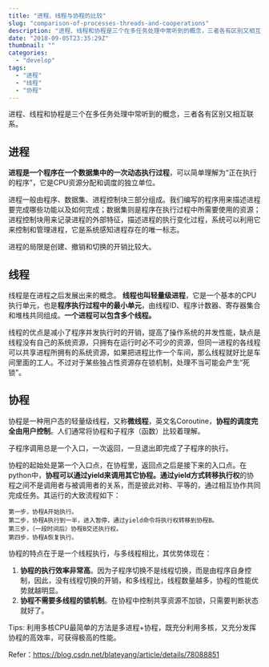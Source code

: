 ```yaml
---
title: "进程、线程与协程的比较"
slug: "comparison-of-processes-threads-and-cooperations"
description: "进程、线程和协程是三个在多任务处理中常听到的概念，三者各有区别又相互联系。"
date: "2018-09-05T23:35:29Z"
thumbnail: ""
categories:
  - "develop"
tags:
  - "进程"
  - "线程"
  - "协程"
---
```


进程、线程和协程是三个在多任务处理中常听到的概念，三者各有区别又相互联系。

进程
--

**进程是一个程序在一个数据集中的一次动态执行过程**，可以简单理解为“正在执行的程序”，它是CPU资源分配和调度的独立单位。  

进程一般由程序、数据集、进程控制块三部分组成。我们编写的程序用来描述进程要完成哪些功能以及如何完成；数据集则是程序在执行过程中所需要使用的资源；进程控制块用来记录进程的外部特征，描述进程的执行变化过程，系统可以利用它来控制和管理进程，它是系统感知进程存在的唯一标志。 
 
进程的局限是创建、撤销和切换的开销比较大。

线程
--

线程是在进程之后发展出来的概念。 **线程也叫轻量级进程**，它是一个基本的CPU执行单元，也是**程序执行过程中的最小单元**，由线程ID、程序计数器、寄存器集合和堆栈共同组成。**一个进程可以包含多个线程。**  

线程的优点是减小了程序并发执行时的开销，提高了操作系统的并发性能，缺点是线程没有自己的系统资源，只拥有在运行时必不可少的资源，但同一进程的各线程可以共享进程所拥有的系统资源，如果把进程比作一个车间，那么线程就好比是车间里面的工人。不过对于某些独占性资源存在锁机制，处理不当可能会产生“死锁”。

协程
--

协程是一种用户态的轻量级线程，又称**微线程**，英文名Coroutine，**协程的调度完全由用户控制**。人们通常将协程和子程序（函数）比较着理解。  

子程序调用总是一个入口，一次返回，一旦退出即完成了子程序的执行。  

协程的起始处是第一个入口点，在协程里，返回点之后是接下来的入口点。在python中，**协程可以通过yield来调用其它协程。通过yield方式转移执行权**的协程之间不是调用者与被调用者的关系，而是彼此对称、平等的，通过相互协作共同完成任务。其运行的大致流程如下：

```text
第一步，协程A开始执行。
第二步，协程A执行到一半，进入暂停，通过yield命令将执行权转移到协程B。
第三步，（一段时间后）协程B交还执行权。
第四步，协程A恢复执行。
```

协程的特点在于是一个线程执行，与多线程相比，其优势体现在：

1.  **协程的执行效率非常高**。因为子程序切换不是线程切换，而是由程序自身控制，因此，没有线程切换的开销，和多线程比，线程数量越多，协程的性能优势就越明显。
2.  **协程不需要多线程的锁机制**。在协程中控制共享资源不加锁，只需要判断状态就好了。

Tips: 利用多核CPU最简单的方法是多进程+协程，既充分利用多核，又充分发挥协程的高效率，可获得极高的性能。

Refer：<https://blog.csdn.net/blateyang/article/details/78088851>

